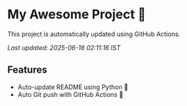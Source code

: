 # My Awesome Project 🚀

This project is automatically updated using GitHub Actions.

_Last updated: 2025-06-18 02:11:16 IST_

## Features
- Auto-update README using Python 🐍
- Auto Git push with GitHub Actions 🤖
